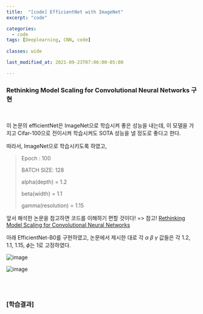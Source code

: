 ```yaml
---
title:  "[code] EfficientNet with ImageNet"
excerpt: "code"

categories:
  - code
tags: [Deeplearning, CNN, code]
 
classes: wide

last_modified_at: 2021-09-23T07:06:00-05:00

---
```


### Rethinking Model Scaling for Convolutional Neural Networks 구현

<br>

이 논문의 efficientNet은 ImageNet으로 학습시켜 좋은 성능을 내는데, 이 모델을 가지고 Cifar-100으로 전이시켜 학습시켜도 SOTA 성능을 낼 정도로 좋다고 한다.

따라서, ImageNet으로 학습시키도록 하였고, 

> Epoch : 100
> 
> BATCH SIZE: 128
> 
> alpha(depth) = 1.2
> 
> beta(width) = 1.1
> 
> gamma(resolution) = 1.15


앞서 해석한 논문을 참고하면 코드를 이해하기 편할 것이다! => 참고! [Rethinking Model Scaling for Convolutional Neural Networks](https://chaelin0722.github.io/paperreview/efficientnet/)

아래 EfficientNet-B0를 구현하였고, 논문에서 제시한 대로 각 $\alpha$ $\beta$ $\gamma$ 값들은 각 1.2, 1.1, 1.15, $\phi$는 1로 고정하였다.

![image](https://user-images.githubusercontent.com/53431568/134504188-d5d558d8-cab8-45d0-bba6-a536389d861c.png)

![image](https://user-images.githubusercontent.com/53431568/134497453-cf0b356a-59bb-4a69-bdff-f3e0f800670b.png)


<br>
<script src="https://gist.github.com/chaelin0722/f144e09d5bfef239d818282967383373.js"></script>
<br>


### [학습결과]
